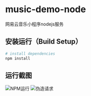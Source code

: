 # music-demo-node
网易云音乐小程序nodejs服务

## 安装运行（Build Setup）

``` bash
# install dependencies
npm install
```
## 运行截图
![NPM运行](http://ojekk8779.bkt.clouddn.com/TIM%E6%88%AA%E5%9B%BE20170921184556.png)
![伪造请求](http://ojekk8779.bkt.clouddn.com/TIM%E6%88%AA%E5%9B%BE20170921184518.png)
